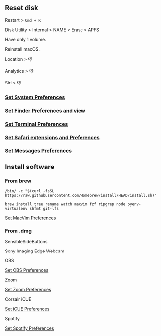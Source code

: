 ## Reset disk

Restart > `Cmd + R`

Disk Utility > Internal > NAME > Erase > APFS

Have only 1 volume.

Reinstall macOS.

Location > :thumbsdown:

Analytics > :thumbsdown:

Siri > :thumbsdown:

### [Set System Preferences](system.md)

### [Set Finder Preferences and view](finder.md)

### [Set Terminal Preferences](terminal.md)

### [Set Safari extensions and Preferences](safari.md)

### [Set Messages Preferences](messages.md)

## Install software

### From brew

```
/bin/ -c "$(curl -fsSL https://raw.githubusercontent.com/Homebrew/install/HEAD/install.sh)"
```

```
brew install tree rename watch macvim fzf ripgrep node pyenv-virtualenv shfmt git-lfs
```

[Set MacVim Preferences](macvim.md)

### From .dmg

SensibleSideButtons

Sony Imaging Edge Webcam

OBS

[Set OBS Preferences](../application/obs.md)

Zoom

[Set Zoom Preferences](../application/zoom.md)

Corsair iCUE

[Set iCUE Preferences](../application/icue.md)

Spotify

[Set Spotify Preferences](../application/spotify.md)
